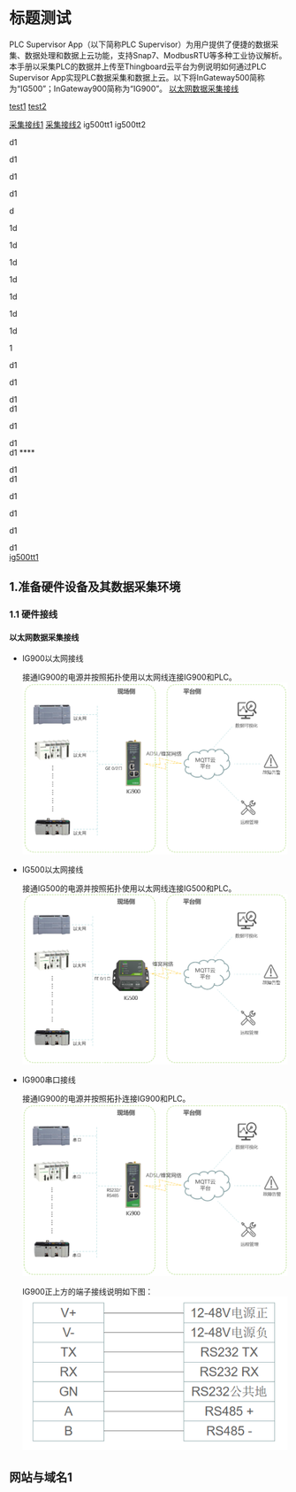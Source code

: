 # 标题测试
PLC Supervisor App（以下简称PLC Supervisor）为用户提供了便捷的数据采集、数据处理和数据上云功能，支持Snap7、ModbusRTU等多种工业协议解析。
本手册以采集PLC的数据并上传至Thingboard云平台为例说明如何通过PLC Supervisor App实现PLC数据采集和数据上云。以下将InGateway500简称为“IG500”；InGateway900简称为“IG900”。
[以太网数据采集接线](#以太网数据采集接线)

[test1](#ig500tt1)
[test2](#ig500tt2)


[采集接线1](#ig500tt1)
[采集接线2](#ig500tt2)
<span id="ig500tt1">ig500tt1</span>
<span id="ig500tt2">ig500tt2</span>


d1  

d1  

d1  

d1  

d  


1d  

1d  

1d  

1d  

1d  


1d  

1d  


1  

d1  

d1  

d1   
d1  

d1  

d1  
d1  ****

d1  
d1  


d1  

d1  


d1  

d1  
<a href="#ig500tt1">ig500tt1</a>

## 1.准备硬件设备及其数据采集环境
### 1.1 硬件接线
#### 以太网数据采集接线
- IG900以太网接线  
  
  接通IG900的电源并按照拓扑使用以太网线连接IG900和PLC。  <br/>
![](images/2020-02-21-14-52-40.png)  

- IG500以太网接线  
  
  接通IG500的电源并按照拓扑使用以太网线连接IG500和PLC。  <br/>
![](images/2020-02-21-14-53-05.png)
- IG900串口接线  

  接通IG900的电源并按照拓扑连接IG900和PLC。  <br/>
![](images/2020-02-21-16-56-55.png)  

  IG900正上方的端子接线说明如下图：  
![](images/2020-01-09-18-47-30.png)  

<h2 id="ig500tt2">网站与域名1</h2>
